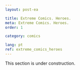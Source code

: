 ```yaml
---
layout: post-ea

title: Extreme Comics. Heroes.
meta: Extreme Comics. Heroes.
order: 1

category: comics

lang: pt
ref: extreme_comics_heroes
---
```


This section is under construction.
